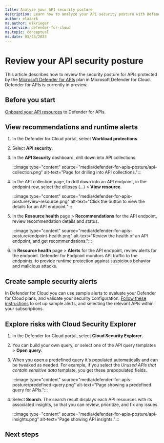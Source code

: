```yaml
---
title: Analyze your API security posture
description: Learn how to analyze your API security posture with Defender for APIs
author: elazark
ms.author: elkrieger
ms.service: defender-for-cloud
ms.topic: conceptual
ms.date: 03/23/2023
---
```

# Review your API security posture

This article describes how to review the security posture for APIs protected by the [Microsoft Defender for APIs](defender-for-apis-introduction.md) plan in Microsoft Defender for Cloud. Defender for APIs is currently in preview.

## Before you start

[Onboard your API resources](defender-for-apis-deploy.md) to Defender for APIs.

## View recommendations and runtime alerts

1. In the Defender for Cloud portal, select **Workload protections**.
1. Select **API security**.
1. In the **API Security** dashboard,  drill down into API collections.  

    :::image type="content" source="media/defender-for-apis-posture/api-collection.png" alt-text="Page for drilling into API collections.":::

1. In the API collection page, to drill down into an API endpoint, in the endpoint row, select the ellipses (...) > **View resource**.

    :::image type="content" source="media/defender-for-apis-posture/view-resource.png" alt-text="Click the button to view the details for an API endpoint.":::

1. In the **Resource health** page > **Recommendations** for the API endpoint, review recommendation details and status.

    :::image type="content" source="media/defender-for-apis-posture/endpoint-health.png" alt-text="Review the health of an API endpoint, and get recommendations.":::

1. In **Resource health** page > **Alerts** for the API endpoint, review alerts for the endpoint. Defender for Endpoint monitors API traffic to the endpoints, to provide runtime protection against suspicious behavior and malicious attacks.

## Create sample security alerts

In Defender for Cloud you can use sample alerts to evaluate your Defender for Cloud plans, and validate your security configuration. [Follow these instructions](alert-validation.md#generate-sample-security-alerts) to set up sample alerts, and selecting the relevant APIs within your subscriptions.

## Explore risks with Cloud Security Explorer 

1. In the Defender for Cloud portal, select **Cloud Security Explorer**.
1. You can build your own query, or select one of the API query templates > **Open query**.
1. When you open a predefined query it's populated automatically and can be tweaked as needed. For example, if you select the *Unused APIs that contain sensitive data* template, you get these prepopulated fields. 

    :::image type="content" source="media/defender-for-apis-posture/predefined-query.png" alt-text="Page showing a predefined query for APIs.":::

1. Select **Search**. The search result displays each API resources with its associated insights, so that you can review, prioritize, and fix any issues.

    :::image type="content" source="media/defender-for-apis-posture/api-insights.png" alt-text="Page showing API insights.":::


## Next steps




